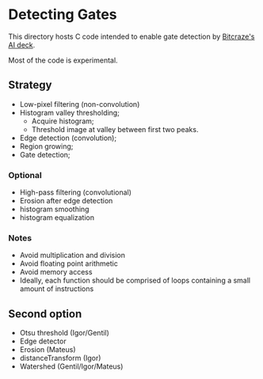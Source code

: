 # Detecting Gates

This directory hosts C code intended to enable gate detection by [Bitcraze's AI deck](https://www.bitcraze.io/products/ai-deck/).

Most of the code is experimental.

## Strategy

- Low-pixel filtering (non-convolution)
- Histogram valley thresholding;
    - Acquire histogram;
    - Threshold image at valley between first two peaks.
- Edge detection (convolution);
- Region growing;
- Gate detection;

### Optional

- High-pass filtering (convolutional)
- Erosion after edge detection
- histogram smoothing
- histogram equalization


### Notes

- Avoid multiplication and division
- Avoid floating point arithmetic
- Avoid memory access
- Ideally, each function should be comprised of loops containing a small amount of instructions

## Second option

- Otsu threshold (Igor/Gentil)
- Edge detector
- Erosion (Mateus)
- distanceTransform (Igor)
- Watershed (Gentil/Igor/Mateus)
